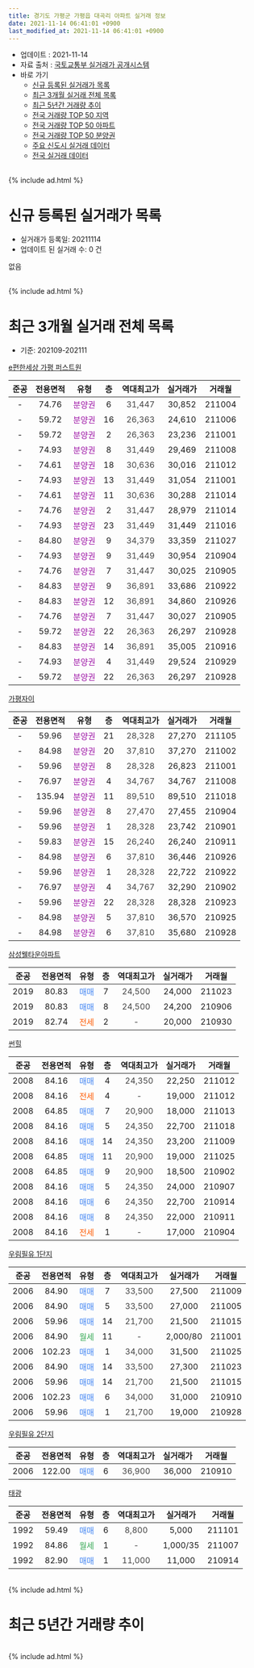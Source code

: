 ```yaml
---
title: 경기도 가평군 가평읍 대곡리 아파트 실거래 정보
date: 2021-11-14 06:41:01 +0900
last_modified_at: 2021-11-14 06:41:01 +0900
---
```


* 업데이트 : 2021-11-14
* 자료 출처 : [국토교통부 실거래가 공개시스템](http://rt.molit.go.kr)
* 바로 가기
    * [신규 등록된 실거래가 목록](#신규-등록된-실거래가-목록)
    * [최근 3개월 실거래 전체 목록](#최근-3개월-실거래-전체-목록)
    * [최근 5년간 거래량 추이](#최근-5년간-거래량-추이)
    * [전국 거래량 TOP 50 지역](https://inasie.github.io/apt-trade-info/최근-3개월-전국에서-가장-거래가-많이-발생한-지역)
    * [전국 거래량 TOP 50 아파트](https://inasie.github.io/apt-trade-info/최근-3개월-전국에서-가장-거래가-많이-발생한-아파트)
    * [전국 거래량 TOP 50 분양권](https://inasie.github.io/apt-trade-info/최근-3개월-전국에서-가장-거래가-많이-발생한-분양권)
    * [주요 신도시 실거래 데이터](https://inasie.github.io/apt-trade-info/주요-신도시)
    * [전국 실거래 데이터](https://inasie.github.io/apt-trade-info/전국)
<br>
{% include ad.html %}
<br>

# 신규 등록된 실거래가 목록
* 실거래가 등록일: 20211114
* 업데이트 된 실거래 수: 0 건

없음

<br>
{% include ad.html %}
<br>

# 최근 3개월 실거래 전체 목록
* 기준: 202109-202111


[e편한세상 가평 퍼스트원](https://search.naver.com/search.naver?query=%EA%B2%BD%EA%B8%B0%EB%8F%84+%EA%B0%80%ED%8F%89%EA%B5%B0+%EA%B0%80%ED%8F%89%EC%9D%8D+%EB%8C%80%EA%B3%A1%EB%A6%AC+e%ED%8E%B8%ED%95%9C%EC%84%B8%EC%83%81+%EA%B0%80%ED%8F%89+%ED%8D%BC%EC%8A%A4%ED%8A%B8%EC%9B%90)

|준공|전용면적|유형|층|역대최고가|실거래가|거래월|
|:---:|:---:|:---:|:---:|:---:|:---:|:---:|
|-|74.76|<span style="color:#9C11A5">분양권</span>|6|<span style="color:#444444">31,447</span>|30,852|211004|
|-|59.72|<span style="color:#9C11A5">분양권</span>|16|<span style="color:#444444">26,363</span>|24,610|211006|
|-|59.72|<span style="color:#9C11A5">분양권</span>|2|<span style="color:#444444">26,363</span>|23,236|211001|
|-|74.93|<span style="color:#9C11A5">분양권</span>|8|<span style="color:#444444">31,449</span>|29,469|211008|
|-|74.61|<span style="color:#9C11A5">분양권</span>|18|<span style="color:#444444">30,636</span>|30,016|211012|
|-|74.93|<span style="color:#9C11A5">분양권</span>|13|<span style="color:#444444">31,449</span>|31,054|211001|
|-|74.61|<span style="color:#9C11A5">분양권</span>|11|<span style="color:#444444">30,636</span>|30,288|211014|
|-|74.76|<span style="color:#9C11A5">분양권</span>|2|<span style="color:#444444">31,447</span>|28,979|211014|
|-|74.93|<span style="color:#9C11A5">분양권</span>|23|<span style="color:#444444">31,449</span>|31,449|211016|
|-|84.80|<span style="color:#9C11A5">분양권</span>|9|<span style="color:#444444">34,379</span>|33,359|211027|
|-|74.93|<span style="color:#9C11A5">분양권</span>|9|<span style="color:#444444">31,449</span>|30,954|210904|
|-|74.76|<span style="color:#9C11A5">분양권</span>|7|<span style="color:#444444">31,447</span>|30,025|210905|
|-|84.83|<span style="color:#9C11A5">분양권</span>|9|<span style="color:#444444">36,891</span>|33,686|210922|
|-|84.83|<span style="color:#9C11A5">분양권</span>|12|<span style="color:#444444">36,891</span>|34,860|210926|
|-|74.76|<span style="color:#9C11A5">분양권</span>|7|<span style="color:#444444">31,447</span>|30,027|210905|
|-|59.72|<span style="color:#9C11A5">분양권</span>|22|<span style="color:#444444">26,363</span>|26,297|210928|
|-|84.83|<span style="color:#9C11A5">분양권</span>|14|<span style="color:#444444">36,891</span>|35,005|210916|
|-|74.93|<span style="color:#9C11A5">분양권</span>|4|<span style="color:#444444">31,449</span>|29,524|210929|
|-|59.72|<span style="color:#9C11A5">분양권</span>|22|<span style="color:#444444">26,363</span>|26,297|210928|

[가평자이](https://search.naver.com/search.naver?query=%EA%B2%BD%EA%B8%B0%EB%8F%84+%EA%B0%80%ED%8F%89%EA%B5%B0+%EA%B0%80%ED%8F%89%EC%9D%8D+%EB%8C%80%EA%B3%A1%EB%A6%AC+%EA%B0%80%ED%8F%89%EC%9E%90%EC%9D%B4)

|준공|전용면적|유형|층|역대최고가|실거래가|거래월|
|:---:|:---:|:---:|:---:|:---:|:---:|:---:|
|-|59.96|<span style="color:#9C11A5">분양권</span>|21|<span style="color:#444444">28,328</span>|27,270|211105|
|-|84.98|<span style="color:#9C11A5">분양권</span>|20|<span style="color:#444444">37,810</span>|37,270|211002|
|-|59.96|<span style="color:#9C11A5">분양권</span>|8|<span style="color:#444444">28,328</span>|26,823|211001|
|-|76.97|<span style="color:#9C11A5">분양권</span>|4|<span style="color:#444444">34,767</span>|34,767|211008|
|-|135.94|<span style="color:#9C11A5">분양권</span>|11|<span style="color:#444444">89,510</span>|89,510|211018|
|-|59.96|<span style="color:#9C11A5">분양권</span>|8|<span style="color:#444444">27,470</span>|27,455|210904|
|-|59.96|<span style="color:#9C11A5">분양권</span>|1|<span style="color:#444444">28,328</span>|23,742|210901|
|-|59.83|<span style="color:#9C11A5">분양권</span>|15|<span style="color:#444444">26,240</span>|26,240|210911|
|-|84.98|<span style="color:#9C11A5">분양권</span>|6|<span style="color:#444444">37,810</span>|36,446|210926|
|-|59.96|<span style="color:#9C11A5">분양권</span>|1|<span style="color:#444444">28,328</span>|22,722|210922|
|-|76.97|<span style="color:#9C11A5">분양권</span>|4|<span style="color:#444444">34,767</span>|32,290|210902|
|-|59.96|<span style="color:#9C11A5">분양권</span>|22|<span style="color:#444444">28,328</span>|28,328|210923|
|-|84.98|<span style="color:#9C11A5">분양권</span>|5|<span style="color:#444444">37,810</span>|36,570|210925|
|-|84.98|<span style="color:#9C11A5">분양권</span>|6|<span style="color:#444444">37,810</span>|35,680|210928|

[삼성웰타운아파트](https://search.naver.com/search.naver?query=%EA%B2%BD%EA%B8%B0%EB%8F%84+%EA%B0%80%ED%8F%89%EA%B5%B0+%EA%B0%80%ED%8F%89%EC%9D%8D+%EB%8C%80%EA%B3%A1%EB%A6%AC+%EC%82%BC%EC%84%B1%EC%9B%B0%ED%83%80%EC%9A%B4%EC%95%84%ED%8C%8C%ED%8A%B8)

|준공|전용면적|유형|층|역대최고가|실거래가|거래월|
|:---:|:---:|:---:|:---:|:---:|:---:|:---:|
|2019|80.83|<span style="color:#4285f3">매매</span>|7|<span style="color:#444444">24,500</span>|24,000|211023|
|2019|80.83|<span style="color:#4285f3">매매</span>|8|<span style="color:#444444">24,500</span>|24,200|210906|
|2019|82.74|<span style="color:#ff5a00">전세</span>|2|<span style="color:#444444">-</span>|20,000|210930|

[썬힐](https://search.naver.com/search.naver?query=%EA%B2%BD%EA%B8%B0%EB%8F%84+%EA%B0%80%ED%8F%89%EA%B5%B0+%EA%B0%80%ED%8F%89%EC%9D%8D+%EB%8C%80%EA%B3%A1%EB%A6%AC+%EC%8D%AC%ED%9E%90)

|준공|전용면적|유형|층|역대최고가|실거래가|거래월|
|:---:|:---:|:---:|:---:|:---:|:---:|:---:|
|2008|84.16|<span style="color:#4285f3">매매</span>|4|<span style="color:#444444">24,350</span>|22,250|211012|
|2008|84.16|<span style="color:#ff5a00">전세</span>|4|<span style="color:#444444">-</span>|19,000|211012|
|2008|64.85|<span style="color:#4285f3">매매</span>|7|<span style="color:#444444">20,900</span>|18,000|211013|
|2008|84.16|<span style="color:#4285f3">매매</span>|5|<span style="color:#444444">24,350</span>|22,700|211018|
|2008|84.16|<span style="color:#4285f3">매매</span>|14|<span style="color:#444444">24,350</span>|23,200|211009|
|2008|64.85|<span style="color:#4285f3">매매</span>|11|<span style="color:#444444">20,900</span>|19,000|211025|
|2008|64.85|<span style="color:#4285f3">매매</span>|9|<span style="color:#444444">20,900</span>|18,500|210902|
|2008|84.16|<span style="color:#4285f3">매매</span>|5|<span style="color:#444444">24,350</span>|24,000|210907|
|2008|84.16|<span style="color:#4285f3">매매</span>|6|<span style="color:#444444">24,350</span>|22,700|210914|
|2008|84.16|<span style="color:#4285f3">매매</span>|8|<span style="color:#444444">24,350</span>|22,000|210911|
|2008|84.16|<span style="color:#ff5a00">전세</span>|1|<span style="color:#444444">-</span>|17,000|210904|


<script async src="//pagead2.googlesyndication.com/pagead/js/adsbygoogle.js"></script>
<!-- 기본 -->
<ins class="adsbygoogle"
     style="display:block"
     data-ad-client="ca-pub-2446590836940007"
     data-ad-slot="1659523306"
     data-ad-format="auto"
     data-full-width-responsive="true"></ins>
<script>
(adsbygoogle = window.adsbygoogle || []).push({});
</script>


[우림필유 1단지](https://search.naver.com/search.naver?query=%EA%B2%BD%EA%B8%B0%EB%8F%84+%EA%B0%80%ED%8F%89%EA%B5%B0+%EA%B0%80%ED%8F%89%EC%9D%8D+%EB%8C%80%EA%B3%A1%EB%A6%AC+%EC%9A%B0%EB%A6%BC%ED%95%84%EC%9C%A0+1%EB%8B%A8%EC%A7%80)

|준공|전용면적|유형|층|역대최고가|실거래가|거래월|
|:---:|:---:|:---:|:---:|:---:|:---:|:---:|
|2006|84.90|<span style="color:#4285f3">매매</span>|7|<span style="color:#444444">33,500</span>|27,500|211009|
|2006|84.90|<span style="color:#4285f3">매매</span>|5|<span style="color:#444444">33,500</span>|27,000|211005|
|2006|59.96|<span style="color:#4285f3">매매</span>|14|<span style="color:#444444">21,700</span>|21,500|211015|
|2006|84.90|<span style="color:#34a853">월세</span>|11|<span style="color:#444444">-</span>|2,000/80|211001|
|2006|102.23|<span style="color:#4285f3">매매</span>|1|<span style="color:#444444">34,000</span>|31,500|211025|
|2006|84.90|<span style="color:#4285f3">매매</span>|14|<span style="color:#444444">33,500</span>|27,300|211023|
|2006|59.96|<span style="color:#4285f3">매매</span>|14|<span style="color:#444444">21,700</span>|21,500|211015|
|2006|102.23|<span style="color:#4285f3">매매</span>|6|<span style="color:#444444">34,000</span>|31,000|210910|
|2006|59.96|<span style="color:#4285f3">매매</span>|1|<span style="color:#444444">21,700</span>|19,000|210928|

[우림필유 2단지](https://search.naver.com/search.naver?query=%EA%B2%BD%EA%B8%B0%EB%8F%84+%EA%B0%80%ED%8F%89%EA%B5%B0+%EA%B0%80%ED%8F%89%EC%9D%8D+%EB%8C%80%EA%B3%A1%EB%A6%AC+%EC%9A%B0%EB%A6%BC%ED%95%84%EC%9C%A0+2%EB%8B%A8%EC%A7%80)

|준공|전용면적|유형|층|역대최고가|실거래가|거래월|
|:---:|:---:|:---:|:---:|:---:|:---:|:---:|
|2006|122.00|<span style="color:#4285f3">매매</span>|6|<span style="color:#444444">36,900</span>|36,000|210910|

[태광](https://search.naver.com/search.naver?query=%EA%B2%BD%EA%B8%B0%EB%8F%84+%EA%B0%80%ED%8F%89%EA%B5%B0+%EA%B0%80%ED%8F%89%EC%9D%8D+%EB%8C%80%EA%B3%A1%EB%A6%AC+%ED%83%9C%EA%B4%91)

|준공|전용면적|유형|층|역대최고가|실거래가|거래월|
|:---:|:---:|:---:|:---:|:---:|:---:|:---:|
|1992|59.49|<span style="color:#4285f3">매매</span>|6|<span style="color:#444444">8,800</span>|5,000|211101|
|1992|84.86|<span style="color:#34a853">월세</span>|1|<span style="color:#444444">-</span>|1,000/35|211007|
|1992|82.90|<span style="color:#4285f3">매매</span>|1|<span style="color:#444444">11,000</span>|11,000|210914|


<br>
{% include ad.html %}
<br>

# 최근 5년간 거래량 추이


<div style="width:100%;">
    <canvas id="deal_progress" height="200"></canvas>
</div>

<script>
new Chart(document.getElementById("deal_progress"), {
    type: 'line',
    data: {
        labels: ['201611','201612','201701','201702','201703','201704','201705','201706','201707','201708','201709','201710','201711','201712','201801','201802','201803','201804','201805','201806','201807','201808','201809','201810','201811','201812','201901','201902','201903','201904','201905','201906','201907','201908','201909','201910','201911','201912','202001','202002','202003','202004','202005','202006','202007','202008','202009','202010','202011','202012','202101','202102','202103','202104','202105','202106','202107','202108','202109','202110','202111'],
        datasets: [{
            label: '매매',
            pointRadius: 1,
            data: [1, 2, 0, 0, 6, 1, 2, 1, 3, 1, 1, 6, 3, 3, 7, 1, 1, 3, 2, 1, 1, 1, 1, 3, 3, 2, 0, 2, 3, 2, 4, 2, 2, 1, 3, 1, 2, 2, 0, 5, 1, 1, 3, 2, 1, 4, 3, 7, 1, 0, 6, 2, 5, 6, 12, 4, 4, 110, 27, 26, 2],
            borderColor: "rgba(255, 201, 14, 1)",
            backgroundColor: "rgba(255, 201, 14, 0.5)",
            fill: false,
            lineTension: 0
        },{
            label: '전월세',
            pointRadius: 1,
            data: [2, 1, 1, 0, 1, 2, 0, 3, 2, 0, 1, 0, 3, 0, 2, 0, 0, 2, 1, 1, 0, 1, 0, 2, 1, 2, 0, 1, 2, 1, 2, 0, 0, 1, 1, 1, 3, 1, 1, 2, 0, 0, 1, 0, 0, 0, 0, 2, 0, 0, 2, 2, 5, 3, 0, 0, 0, 4, 2, 3, 0],
            borderColor: "rgba(0, 141, 185, 1)",
            backgroundColor: "rgba(0, 141, 185, 0.5)",
            fill: false,
            lineTension: 0
        }
        ]
    },
    options: {
        responsive: true,
        title: {
            display: false
        },
        tooltips: {
            mode: 'index',
            intersect: false
        },
        hover: {
            mode: 'nearest',
            intersect: true
        },
        scales: {
            xAxes: [{
                display: true,
                scaleLabel: {
                    display: true,
                    labelString: '년/월'
                }
            }],
            yAxes: [{
                display: true,
                ticks: {
                    suggestedMin: 0,
                },
                scaleLabel: {
                    display: true,
                    labelString: '실거래 수'
                }
            }]
        }
    }
});

</script>


<br>
{% include ad.html %}
<br>

